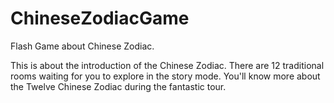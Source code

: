 # ChineseZodiacGame
Flash Game about Chinese Zodiac.

This is about the introduction of the Chinese Zodiac. There are 12 traditional rooms waiting for you to explore in the story mode. You'll know more about the Twelve Chinese Zodiac during the fantastic tour.
